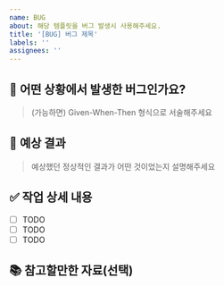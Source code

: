 ```yaml
---
name: BUG
about: 해당 템플릿을 버그 발생시 사용해주세요.
title: '[BUG] 버그 제목'
labels: ''
assignees: ''
---
```


## 🐞 어떤 상황에서 발생한 버그인가요?

> (가능하면) Given-When-Then 형식으로 서술해주세요

## 🐞 예상 결과

> 예상했던 정상적인 결과가 어떤 것이었는지 설명해주세요

## ✅ 작업 상세 내용

- [ ] TODO
- [ ] TODO
- [ ] TODO

## 📚 참고할만한 자료(선택)
